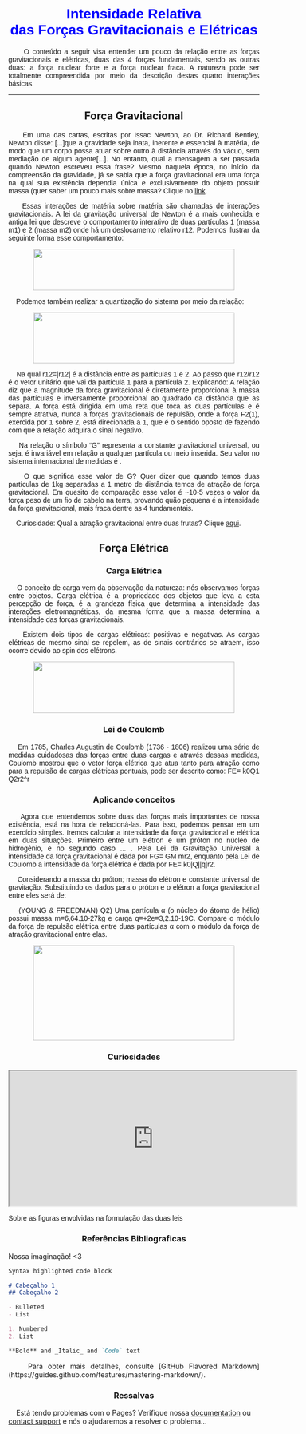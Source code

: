 <link rel="icon" type="image/png" href="https://user-images.githubusercontent.com/85965849/122329635-26a57e00-cf08-11eb-9522-a89398c551bd.png"/>
  
# <center><font face="arial" color="blue">Intensidade Relativa <br> das Forças Gravitacionais e Elétricas</font></center>



<P align="justify">
  <font face="arial">&nbsp;&nbsp;&nbsp;&nbsp; O conteúdo a seguir visa entender um pouco da relação entre as forças gravitacionais e elétricas, duas das 4 forças fundamentais, sendo as outras duas: a força nuclear forte e a força nuclear fraca. A natureza pode ser totalmente compreendida por meio da descrição destas quatro interações básicas.
  </font>
</P>

 
<HR>
 
  
## <CENTER>Força Gravitacional</CENTER>
<font face="arial">
<P align="justify">
  &nbsp;&nbsp;&nbsp;&nbsp;Em uma das cartas, escritas por Issac Newton, ao Dr. Richard Bentley, Newton disse: [...]que a gravidade seja inata, inerente e essencial à matéria, de modo que um corpo possa atuar sobre outro à distância através do vácuo, sem mediação de algum agente[...]. No entanto, qual a mensagem a ser passada quando Newton escreveu essa frase? Mesmo naquela época, no início da compreensão da gravidade, já se sabia que a força gravitacional era uma força na qual sua existência dependia única e exclusivamente do objeto possuir massa (quer saber um pouco mais sobre massa? Clique no <a href="https://youtu.be/fhCt_hWLXog/">link</a>.
</P>

<P align="justify">
  &nbsp;&nbsp;&nbsp;&nbsp;Essas interações de matéria sobre matéria são chamadas de interações gravitacionais. A lei da gravitação universal de Newton é a mais conhecida e antiga lei que descreve o comportamento interativo de duas partículas 1 (massa m1) e 2 (massa m2) onde há um deslocamento relativo r12.
Podemos Ilustrar da seguinte forma esse comportamento:
</P>

<P>
  <CENTER>
    <img src="https://user-images.githubusercontent.com/85965849/122330857-49389680-cf0a-11eb-93ce-43b1cc1c9ca6.PNG" NAME="figura1" ALIGN=BOTTOM WIDTH=404 HEIGHT=83>
  </CENTER>
</P>

<P align="justify">
  &nbsp;&nbsp;&nbsp;&nbsp;Podemos também realizar a quantização do sistema por meio da relação:
</P>

<P>
  <CENTER>
    <img src="https://user-images.githubusercontent.com/85965849/122330960-7422ea80-cf0a-11eb-8035-16bc06593031.PNG" NAME="figura2" ALIGN=BOTTOM WIDTH=404 HEIGHT=102>
  </CENTER>
</P>

<P align="justify">
  &nbsp;&nbsp;&nbsp;&nbsp;Na qual r12=|r12| é a distância entre as partículas 1 e 2. Ao passo que r12/r12 é o vetor unitário que vai da partícula 1 para a partícula 2. Explicando: A relação diz que a magnitude da força gravitacional é diretamente proporcional à massa das partículas e inversamente proporcional ao quadrado da distância que as separa. A força está dirigida em uma reta que toca as duas partículas e é sempre atrativa, nunca a forças gravitacionais de repulsão, onde a força F2(1), exercida por 1 sobre 2, está direcionada a 1, que é o sentido oposto de   fazendo com que a relação adquira o sinal negativo.
</P>
  
<P align="justify">
  &nbsp;&nbsp;&nbsp;&nbsp;Na relação o símbolo “G” representa a constante gravitacional universal, ou seja, é invariável em relação a qualquer partícula ou meio inserida. Seu valor no sistema internacional de medidas é .
</P>

<P align="justify">
  &nbsp;&nbsp;&nbsp;&nbsp;O que significa esse valor de G? Quer dizer que quando temos duas partículas de 1kg separadas a 1 metro de distância temos  de atração de força gravitacional. Em quesito de comparação esse valor é ~10-5 vezes o valor da força peso de um fio de cabelo na terra, provando quão pequena é a intensidade da força gravitacional, mais fraca dentre as 4 fundamentais.
</P>
<P align="justify">&nbsp;&nbsp;&nbsp;&nbsp;Curiosidade: Qual a atração gravitacional entre duas frutas? Clique <a href="https://youtu.be/Ml97r6O_WgE/">aqui</a>.</P></font>


## <CENTER>Força Elétrica</CENTER>

### <CENTER>Carga Elétrica</CENTER>
<font face="arial">
<P align="justify">
  &nbsp;&nbsp;&nbsp;&nbsp;O conceito de carga vem da observação da natureza: nós observamos forças entre objetos. Carga elétrica é a propriedade dos objetos que leva a esta percepção de força, é a grandeza física que determina a intensidade das interações eletromagnéticas, da mesma forma que a massa determina a intensidade das forças gravitacionais.
</P>

<P align="justify">
  &nbsp;&nbsp;&nbsp;&nbsp;Existem dois tipos de cargas elétricas: positivas e negativas. As cargas elétricas de mesmo sinal se repelem, as de sinais contrários se atraem, isso ocorre devido ao spin dos elétrons.
</P>
</font>
<P>
  <CENTER>
    <img src="https://user-images.githubusercontent.com/85965849/122331101-a6cce300-cf0a-11eb-9fe3-10b6c31e11f8.PNG" NAME="figura3" ALIGN=BOTTOM WIDTH=404 HEIGHT=103>
  </CENTER>
</P>

### <CENTER>Lei de Coulomb</CENTER>
<font face="arial">
<P align="justify">
  &nbsp;&nbsp;&nbsp;&nbsp;Em 1785, Charles Augustin de Coulomb (1736 - 1806) realizou uma série de medidas cuidadosas das forças entre duas cargas e através dessas medidas, Coulomb mostrou que o vetor força elétrica que atua tanto para atração como para a repulsão de cargas elétricas pontuais,  pode ser descrito como:
FE= k0Q1 Q2r2^r
</P>
</font>

### <CENTER>Aplicando conceitos</CENTER>
<font face="arial">
<P align="justify">
  &nbsp;&nbsp;&nbsp;&nbsp;Agora que entendemos sobre duas das forças mais importantes de nossa existência, está na hora de relacioná-las. Para isso, podemos pensar em um exercício simples. Iremos calcular a intensidade da força gravitacional e elétrica em duas situações. Primeiro entre um elétron e um próton no núcleo de hidrogênio, e no segundo caso ... . Pela Lei da Gravitação Universal a intensidade da força gravitacional é dada por FG= GM mr2, enquanto pela Lei de Coulomb a intensidade da força elétrica é dada por  FE= k0|Q||q|r2.
</P>
<P align="justify">
  &nbsp;&nbsp;&nbsp;&nbsp;Considerando a massa do próton; massa do elétron e constante universal de gravitação. Substituindo os dados para o próton e o elétron a força gravitacional entre eles será de:
</P>


<p align="justify">&nbsp;&nbsp;&nbsp;&nbsp;(YOUNG & FREEDMAN) Q2) Uma partícula α (o núcleo do átomo de hélio) possui massa m=6,64.10-27kg e carga q=+2e=3,2.10-19C. Compare o módulo da força de repulsão elétrica entre duas partículas α com o módulo da força de atração gravitacional entre elas.</p>

 
<P>
  <CENTER>
    <img src="https://user-images.githubusercontent.com/85965849/122140521-d8b64a80-ce21-11eb-82ab-7c30e792dc3c.png" NAME="figura4" ALIGN=BOTTOM WIDTH=404 HEIGHT=190>
  </CENTER>
</P>
</font>

### <CENTER>Curiosidades</CENTER>
<font face="arial">

<CENTER>
  <IFRAME WIDTH="577" HEIGHT="271" SRC="https://www.youtube.com/embed/T41VKdFa3eU"></IFRAME>
</CENTER>


  <p align="justify">Sobre as figuras envolvidas na formulação das duas leis</p>
</font>


### <CENTER>Referências Bibliograficas</CENTER>

<p align="justify">Nossa imaginação! <3</p>


```markdown
Syntax highlighted code block

# Cabeçalho 1
## Cabeçalho 2

- Bulleted
- List

1. Numbered
2. List

**Bold** and _Italic_ and `Code` text
```

<p align="justify">&nbsp;&nbsp;&nbsp;&nbsp;Para obter mais detalhes, consulte [GitHub Flavored Markdown](https://guides.github.com/features/mastering-markdown/).</p>


### <CENTER>Ressalvas</CENTER>

&nbsp;&nbsp;&nbsp;&nbsp;Está tendo problemas com o Pages? Verifique nossa [documentation](https://docs.github.com/categories/github-pages-basics/) ou [contact support](https://support.github.com/contact) e nós o ajudaremos a resolver o problema...
